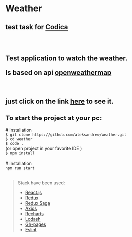 <h1>Weather</h1>
<h2> test task for <a href="https://www.codica.com">Codica</a><h2>
  <br />
  <p>Test application to watch the weather.</p>
  <p>Is based on api <a href="https://home.openweathermap.org">openweathermap</a></p>
 <br />
  <p>just click on the link <a href="https://aleksandrew.github.io/weather">here</a> to see it.</p>

<h2>To start the project at your pc:</h2>
# installation <br />
<code>$ git clone https://github.com/aleksandrew/weather.git</code> <br />
<code>$ cd weather</code> <br />
<code>$ code .</code> <br />
(or open project in your favorite IDE )  <br />
<code>$ npm install</code> <br />
<br />
# installation  <br />
<code>npm run start</code> <br />
<br />



> Stack have been used:
>
> * [React.js](https://reactjs.org/)
> * [Redux](https://redux.js.org/)
> * [Redux Saga](https://redux-saga.js.org/)
> * [Axios](https://github.com/axios/axios)
> * [Recharts](https://recharts.org/en-US/)
> * [Lodash](https://lodash.com/)
> * [Gh-pages](https://github.com/gitname/react-gh-pages)
> * [Eslint](https://eslint.org/)
